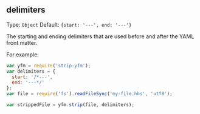 ## delimiters
Type: `Object`
Default: `{start: '---', end: '---'}`

The starting and ending delimiters that are used before and after the YAML front matter. 

For example:

```js
var yfm = require('strip-yfm');
var delimiters = {
  start: '/*---',
  end: '---*/'
};
var file = require('fs').readFileSync('my-file.hbs', 'utf8');

var strippedFile = yfm.strip(file, delimiters);
```